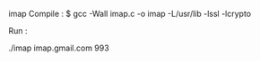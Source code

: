 imap
 Compile :
 $ gcc -Wall imap.c -o imap -L/usr/lib -lssl -lcrypto

Run :

./imap imap.gmail.com 993